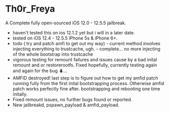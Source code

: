 # Th0r_Freya

A Complete fully open-sourced iOS 12.0 - 12.5.5 jailbreak. 
 - haven't tested this on ios 12.1.2 yet but i will in a later date.
 - tested on iOS 12.4 - 12.5.5 iPhone 5s & iPhone 6+.
 - todo ( try and patch amfi to get out my way) - current method involves injecting everything to trustcache, ugh. - complete... no more injecting of the whole bootstrap into trustcache
 - vigorous testing for remount failures and issues cause by a bad inital remount and or restorerootfs. Fixed hopefully, currently testing again and again for the bug 🪲... 
 - AMFID destroyed! last step is to figure out how to get my amfid patch running fully from the first inital bootstrapping process. Otherwise amfid patch works perfectly fine after. bootstrapping and rebooting one time initally.
 - Fixed remount issues, no further bugs found or reported.
 - New jailbreakd, pspawn_payload & amfid_payload.
